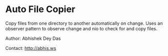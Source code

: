 Auto File Copier
================

Copy files from one directory to another automatically on change. Uses an observer pattern to observe change and nio to
check for and copy files.

Author: Abhishek Dey Das

Contact: http://abhis.ws